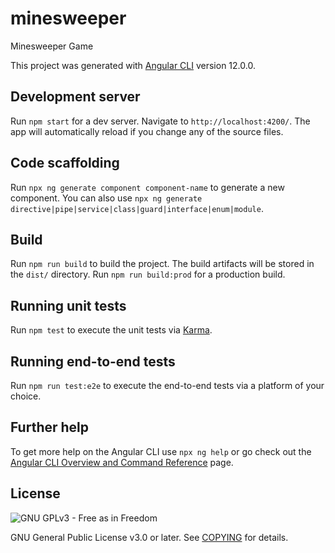 # minesweeper
Minesweeper Game

This project was generated with [Angular CLI](https://github.com/angular/angular-cli) version 12.0.0.

## Development server

Run `npm start` for a dev server. Navigate to `http://localhost:4200/`. The app will automatically reload if you change any of the source files.

## Code scaffolding

Run `npx ng generate component component-name` to generate a new component. You can also use `npx ng generate directive|pipe|service|class|guard|interface|enum|module`.

## Build

Run `npm run build` to build the project. The build artifacts will be stored in the `dist/` directory. Run `npm run build:prod` for a production build.

## Running unit tests

Run `npm test` to execute the unit tests via [Karma](https://karma-runner.github.io).

## Running end-to-end tests

Run `npm run test:e2e` to execute the end-to-end tests via a platform of your choice.

## Further help

To get more help on the Angular CLI use `npx ng help` or go check out the [Angular CLI Overview and Command Reference](https://angular.io/cli) page.

## License

![GNU GPLv3 - Free as in Freedom](https://www.gnu.org/graphics/gplv3-with-text-136x68.png)

GNU General Public License v3.0 or later. See [COPYING](COPYING) for details.
